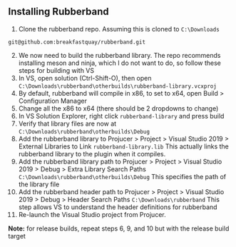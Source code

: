 ## Installing Rubberband
1. Clone the rubberband repo. Assuming this is cloned to `C:\Downloads`
```
git@github.com:breakfastquay/rubberband.git
```
2. We now need to build the rubberband library. The repo recommends installing meson and ninja, which I do not want to do, so follow these steps for building with VS
3. In VS, open solution (Ctrl-Shift-O), then open `C:\Downloads\rubberband\otherbuilds\rubberband-library.vcxproj`
4. By default, rubberband will compile in x86, to set to x64, open Build > Configuration Manager
5. Change all the x86 to x64 (there should be 2 dropdowns to change)
6. In VS Solution Explorer, right click `rubberband-library` and press build
7. Verify that library files are now at `C:\Downloads\rubberband\otherbuilds\Debug`
8. Add the rubberband library to Projucer > Project > Visual Studio 2019 > External Libraries to Link
  `rubberband-library.lib`
  This actually links the rubberband library to the plugin when it compiles.
9. Add the rubberband library path to Projucer > Project > Visual Studio 2019 > Debug > Extra Library Search Paths
  `C:\Downloads\rubberband\otherbuilds\Debug`
  This specifies the path of the library file
10. Add the rubberband header path to Projucer > Project > Visual Studio 2019 > Debug > Header Search Paths
  `C:\Downloads\rubberband`
  This step allows VS to understand the header definitions for rubberband
11. Re-launch the Visual Studio project from Projucer. 

**Note:** for release builds, repeat steps 6, 9, and 10 but with the release build target
